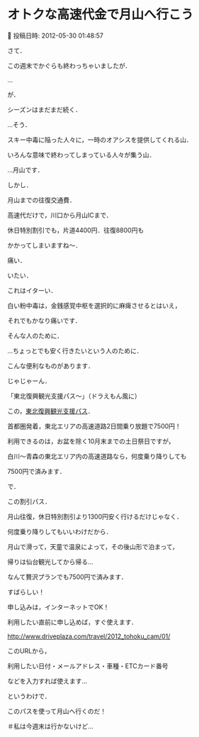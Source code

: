 # オトクな高速代金で月山へ行こう

📅 投稿日時: 2012-05-30 01:48:57

さて．


この週末でかぐらも終わっちゃいましたが．


…


が．


シーズンはまだまだ続く．





…そう．


スキー中毒に陥った人々に，一時のオアシスを提供してくれる山．


いろんな意味で終わってしまっている人々が集う山．


…月山です．





しかし．


月山までの往復交通費．


高速代だけで，川口から月山ICまで．


休日特別割引でも，片道4400円．往復8800円も


かかってしまいますね～．


痛い．


いたい．


これはイターい．


白い粉中毒は，金銭感覚中枢を選択的に麻痺させるとはいえ，


それでもかなり痛いです．





そんな人のために．


…ちょっとでも安く行きたいという人のために．


こんな便利なものがあります．


じゃじゃーん．


「東北復興観光支援パス～」（ドラえもん風に）





この，[東北復興観光支援パス](http://www.driveplaza.com/travel/2012_tohoku_cam/01/)．


首都圏発着，東北エリアの高速道路2日間乗り放題で7500円！


利用できるのは，お盆を除く10月末までの土日祭日ですが，


白川～青森の東北エリア内の高速道路なら，何度乗り降りしても


7500円で済みます．





で．


この割引パス．


月山往復，休日特別割引より1300円安く行けるだけじゃなく．


何度乗り降りしてもいいわけだから．


月山で滑って，天童で温泉によって，その後山形で泊まって，


帰りは仙台観光してから帰る…


なんて贅沢プランでも7500円で済みます．


すばらしい！





申し込みは，インターネットでOK！


利用したい直前に申し込めば，すぐ使えます．


http://www.driveplaza.com/travel/2012_tohoku_cam/01/


このURLから，


利用したい日付・メールアドレス・車種・ETCカード番号


などを入力すれば使えます…





というわけで．


このパスを使って月山へ行くのだ！


＃私は今週末は行かないけど…
